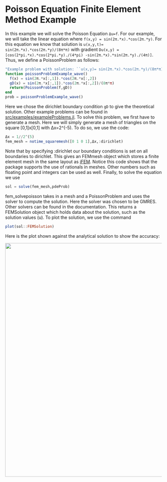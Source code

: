 # Poisson Equation Finite Element Method Example

In this example we will solve the Poisson Equation ``Δu=f``. For our example, we will take the linear equation where ``f(x,y) = sin(2π.*x).*cos(2π.*y)``. For this equation we know that solution is ``u(x,y,t)= sin(2π.*x).*cos(2π.*y)/(8π*π)`` with gradient ``Du(x,y) = [cos(2*pi.*x).*cos(2*pi.*y)./(4*pi) -sin(2π.*x).*sin(2π.*y)./(4π)]``. Thus, we define a PoissonProblem as follows:

```julia
"Example problem with solution: ``u(x,y)= sin(2π.*x).*cos(2π.*y)/(8π*π)``"
function poissonProblemExample_wave()
  f(x) = sin(2π.*x[:,1]).*cos(2π.*x[:,2])
  gD(x) = sin(2π.*x[:,1]).*cos(2π.*x[:,2])/(8π*π)
  return(PoissonProblem(f,gD))
end
prob = poissonProblemExample_wave()
```

Here we chose the dirichlet boundary condition `gD` to give the theoretical solution.  Other example problems can be found in [src/examples/exampleProblems.jl](https://github.com/ChrisRackauckas/DifferentialEquations.jl/tree/master/src/premades/premade_problems.jl). To solve this problem, we first have to generate a mesh. Here we will simply generate a mesh of triangles on the square [0,1]x[0,1] with Δx=2^(-5). To do so, we use the code:

```julia
Δx = 1//2^(5)
fem_mesh = notime_squaremesh([0 1 0 1],Δx,:dirichlet)
```

Note that by specifying :dirichlet our boundary conditions is set on all boundaries to dirichlet. This gives an FEMmesh object which stores a finite element mesh in the same layout as [iFEM](http://www.math.uci.edu/~chenlong/programming.html). Notice this code shows that the package supports the use of rationals in meshes. Other numbers such as floating point and integers can be used as well. Finally, to solve the equation we use

```julia
sol = solve(fem_mesh,pdeProb)
```

fem_solvepoisson takes in a mesh and a PoissonProblem and uses the solver to compute the solution. Here the solver was chosen to be GMRES. Other solvers can be found in the documentation. This returns a FEMSolution object which holds data about the solution, such as the solution values (u). To plot the solution, we use the command

```julia
plot(sol::FEMSolution)
```

Here is the plot shown against the analytical solution to show the accuracy:

<img src="https://raw.githubusercontent.com/ChrisRackauckas/DifferentialEquations.jl/master/examples/plots/introductionExample.png" width="750" align="middle"  />
